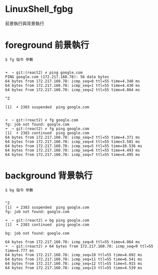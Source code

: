# LinuxShell_fgbg
前景執行與背景執行

# foreground 前景執行

    $ fg 指令 參數 
    

    ➜  ~ git:(react2) ✗ ping google.com
    PING google.com (172.217.160.78): 56 data bytes
    64 bytes from 172.217.160.78: icmp_seq=0 ttl=55 time=4.340 ms
    64 bytes from 172.217.160.78: icmp_seq=1 ttl=55 time=4.430 ms
    64 bytes from 172.217.160.78: icmp_seq=2 ttl=55 time=4.864 ms
    
    ^Z
    
    [1]  + 2383 suspended  ping google.com
    
    
    ➜  ~ git:(react2) ✗ fg google.com
    fg: job not found: google.com
    ➜  ~ git:(react2) ✗ fg ping google.com
    [1]  + 2383 continued  ping google.com
    64 bytes from 172.217.160.78: icmp_seq=3 ttl=55 time=4.371 ms
    64 bytes from 172.217.160.78: icmp_seq=4 ttl=55 time=3.581 ms
    64 bytes from 172.217.160.78: icmp_seq=5 ttl=55 time=10.536 ms
    64 bytes from 172.217.160.78: icmp_seq=6 ttl=55 time=4.493 ms
    64 bytes from 172.217.160.78: icmp_seq=7 ttl=55 time=4.495 ms


# background 背景執行

    $ bg 指令 參數 


    ^Z
    [1]  + 2383 suspended  ping google.com
    fg: job not found: google.com
    
    ➜  ~ git:(react2) ✗ bg ping google.com
    [1]  + 2383 continued  ping google.com
    
    bg: job not found: google.com
    
    64 bytes from 172.217.160.78: icmp_seq=8 ttl=55 time=4.064 ms                   
    ➜  ~ git:(react2) ✗ 64 bytes from 172.217.160.78: icmp_seq=9 ttl=55 time=4.777 ms
    64 bytes from 172.217.160.78: icmp_seq=10 ttl=55 time=4.692 ms
    64 bytes from 172.217.160.78: icmp_seq=11 ttl=55 time=6.541 ms
    64 bytes from 172.217.160.78: icmp_seq=12 ttl=55 time=5.915 ms
    64 bytes from 172.217.160.78: icmp_seq=13 ttl=55 time=4.539 ms
